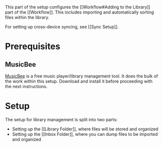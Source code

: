 This part of the setup configures the [[Workflow#Adding to the Library]] part of the [[Workflow]]. This includes importing and automatically sorting files within the library.

For setting up cross-device syncing, see [[Sync Setup]].

# Prerequisites

## MusicBee

[MusicBee](https://getmusicbee.com) is a free music player/library management tool. It does the bulk of the work within this setup. Download and install it before proceeding with the next instructions.

# Setup

The setup for library management is split into two parts:

-  Setting up the [[Library Folder]], where files will be stored and organized
- Setting up the [[Inbox Folder]], where you can dump files to be imported and organized
